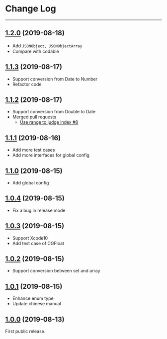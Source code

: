 # Change Log

---

## [1.2.0](https://github.com/kakaopensource/KakaJSON/releases/tag/1.2.0) (2019-08-18)
- Add `JSONObject`、`JSONObjectArray`
- Compare with codable

## [1.1.3](https://github.com/kakaopensource/KakaJSON/releases/tag/1.1.3) (2019-08-17)
- Support conversion from Date to Number
- Refactor code

## [1.1.2](https://github.com/kakaopensource/KakaJSON/releases/tag/1.1.2) (2019-08-17)
- Support conversion from Double to Date
- Merged pull requests
	- [Use range to judge index #8](https://github.com/kakaopensource/KakaJSON/pull/8)

## [1.1.1](https://github.com/kakaopensource/KakaJSON/releases/tag/1.1.1) (2019-08-16)
- Add more test cases
- Add more interfaces for global config

## [1.1.0](https://github.com/kakaopensource/KakaJSON/releases/tag/1.1.0) (2019-08-15)
- Add global config

## [1.0.4](https://github.com/kakaopensource/KakaJSON/releases/tag/1.0.4) (2019-08-15)
- Fix a bug in release mode

## [1.0.3](https://github.com/kakaopensource/KakaJSON/releases/tag/1.0.3) (2019-08-15)
- Support Xcode10
- Add test case of CGFloat

## [1.0.2](https://github.com/kakaopensource/KakaJSON/releases/tag/1.0.2) (2019-08-15)
- Support conversion between set and array

## [1.0.1](https://github.com/kakaopensource/KakaJSON/releases/tag/1.0.1) (2019-08-15)
- Enhance enum type
- Update chinese manual

## [1.0.0](https://github.com/kakaopensource/KakaJSON/releases/tag/1.0.0) (2019-08-13)
First public release.